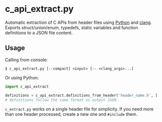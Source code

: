 # c_api_extract.py
Automatic extraction of C APIs from header files using
[Python](http://python.org/) and [clang](https://pypi.org/project/clang/).
Exports struct/union/enum, typedefs, static variables and function definitions
to a JSON file content.

## Usage
Calling from console:

    $ c_api_extract.py [--compact] <input> [-- <clang_args>...]

Or using Python:

```python
import c_api_extract

definitions = c_api_extract.definitions_from_header('header_name.h', ['-Dclang_args'])
# definitions follow the same format as output JSON
```

`c_extract.py` works on a single header file for simplicity.
If you need more than one header processed, create a new one and `#include` them.

